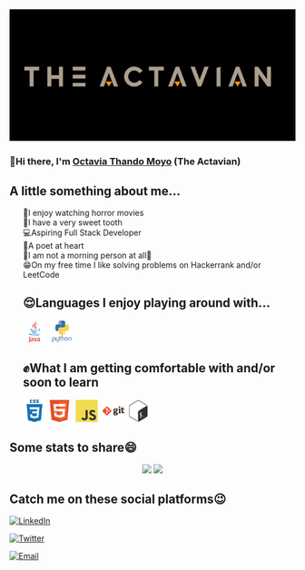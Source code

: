 <img src="/img/actavian.png" width="846px" alt=""/>

### 👋Hi there, I'm [Octavia Thando Moyo](https://www.linkedin.com/in/octavia-moyo-563008219/) (The Actavian)

<h2>A little something about me...</h2>

<ul>👿I enjoy watching horror movies<br>🍭I have a very sweet tooth<br>💻Aspiring Full Stack Developer<br>🌹A poet at heart<br>🌄I am not a morning person at all🙈<br>😁On my free time I like solving problems on Hackerrank and/or LeetCode

<h2>😌Languages I enjoy playing around with...</h2>

<div>
    <img src="https://github.com/devicons/devicon/blob/master/icons/java/java-original-wordmark.svg" title="Java" alt="Java" width="40" height="40"/>&nbsp;
    <img src="https://github.com/devicons/devicon/blob/master/icons/python/python-original-wordmark.svg" title="Python" **alt="Python" width="40" height="40"/>
</div>


<h2>✊What I am getting comfortable with and/or soon to learn</h2>

<div>
  <img src="https://github.com/devicons/devicon/blob/master/icons/css3/css3-plain-wordmark.svg"  title="CSS3" alt="CSS" width="40" height="40"/>
  <img src="https://github.com/devicons/devicon/blob/master/icons/html5/html5-original.svg" title="HTML5" alt="HTML" width="40" height="40"/>&nbsp;
  <img src="https://github.com/devicons/devicon/blob/master/icons/javascript/javascript-original.svg" title="JavaScript" alt="JavaScript" width="40" height="40"/>&nbsp;
  <img src="https://github.com/devicons/devicon/blob/master/icons/git/git-original-wordmark.svg" title="Git" **alt="Git" width="40" height="40"/>
  <img src="https://github.com/devicons/devicon/blob/master/icons/bash/bash-original.svg" title="Bash" **alt="Bash" width="40" height="40"/>
</div>
</ul>

<h2>Some stats to share😄</h2>

<div align="center">

<img height="180em" src="https://github-readme-stats.vercel.app/api?username=TaviaThando&theme=great-gatsby&show_icons=true" />

<img height="180em" src="https://github-readme-stats.vercel.app/api/top-langs/?username=TaviaThando&theme=great-gatsby&layout=compact" />

</div>

<h2>Catch me on these social platforms😉</h2>

<a href="https://www.linkedin.com/in/octavia-moyo-563008219/"><img alt="LinkedIn" src="https://img.shields.io/badge/Linkedin-Octavia%20Moyo-blue"></a>

<a href="https://twitter.com/octathando" ><img alt="Twitter" src="https://img.shields.io/twitter/follow/octathando?style=social"></a>

<a href="mailto:octavia@yellogarden.co.za"><img alt="Email" src="https://img.shields.io/badge/email-octavia%40yellogarden.co.za-red"></a>


<!---
TaviaThando/TaviaThando is a ✨ special ✨ repository because its `README.md` (this file) appears on your GitHub profile.
You can click the Preview link to take a look at your changes.
--->
